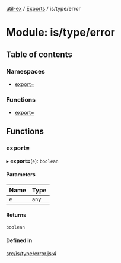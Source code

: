 [util-ex](../README.md) / [Exports](../modules.md) / is/type/error

# Module: is/type/error

## Table of contents

### Namespaces

- [export=](is_type_error.export_.md)

### Functions

- [export=](is_type_error.md#export=)

## Functions

### export&#x3D;

▸ **export=**(`e`): `boolean`

#### Parameters

| Name | Type |
| :------ | :------ |
| `e` | `any` |

#### Returns

`boolean`

#### Defined in

[src/is/type/error.js:4](https://github.com/snowyu/util-ex.js/blob/cfd4615/src/is/type/error.js#L4)
